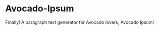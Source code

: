 Avocado-Ipsum
=============

Finally! A paragraph text generator for Avocado lovers, Avocado Ipsum!
